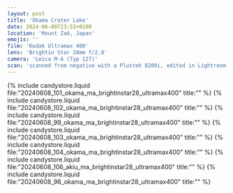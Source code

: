 ```yaml
---
layout: post
title: 'Okama Crater Lake'
date: 2024-06-08T23:53+0100
location: 'Mount Zaō, Japan'
emojis: ''
film: 'Kodak Ultramax 400'
lens: 'Brightin Star 28mm f/2.8'
camera: 'Leica M-A (Typ 127)'
scan: 'scanned from negative with a Plustek 8200i, edited in Lightroom'
---
```


{% include candystore.liquid file:"20240608_101_okama_ma_brightinstar28_ultramax400" title:"" %}
{% include candystore.liquid file:"20240608_102_okama_ma_brightinstar28_ultramax400" title:"" %}
{% include candystore.liquid file:"20240608_99_okama_ma_brightinstar28_ultramax400" title:"" %}
{% include candystore.liquid file:"20240608_103_okama_ma_brightinstar28_ultramax400" title:"" %}
{% include candystore.liquid file:"20240608_104_okama_ma_brightinstar28_ultramax400" title:"" %}
{% include candystore.liquid file:"20240608_106_akiu_ma_brightinstar28_ultramax400" title:"" %}
{% include candystore.liquid file:"20240608_98_okama_ma_brightinstar28_ultramax400" title:"" %}